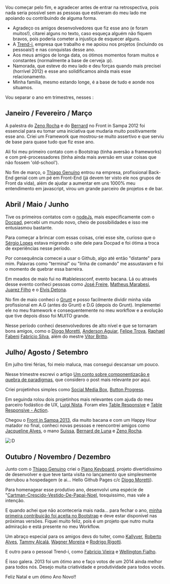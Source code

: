 Vou começar pelo fim, e agradecer antes de entrar na retrospectiva, pois nada seria possível sem as pessoas que estiveram do meu lado me apoiando ou contribuindo de alguma forma.

- Agradeço os amigos desenvolvedores que fiz esse ano (e foram muitos!), citarei alguns no texto, caso esqueça alguém não fiquem bravos, pois poderia cometer a injustiça de esquecer alguns.
- A [Trend-i](http://www.trendi.com.br), empresa que trabalho e me apoiou nos projetos (incluindo os pessoais!) e nas conquistas desse ano.
- Aos meus amigos de longa data, os ótimos momentos foram muitos e constantes (normalmente a base de cerveja :p).
- Namorada, que esteve do meu lado e deu forças quando mais precisei (horrível 2012) e esse ano solidificamos ainda mais esse relacionamento.
- Minha familia, mesmo estando longe, é a base de tudo e aonde nos situamos.

Vou separar o ano em trimestres, nesses :

## Janeiro / Fevereiro / Março

A palestra do [Zeno Rocha](https://twitter.com/zenorocha) e do [Bernard](https://twitter.com/bernarddeluna) no Front in Sampa 2012 foi essencial para eu tomar uma iniciativa que mudaria muito positivamente esse ano. Criei um Framework que mostrou-se muito assertivo e que serviu de base para quase tudo que fiz esse ano.

Ali foi meu primeiro contato com o Bootstrap (tinha aversão a frameworks) e com pré-processadores (tinha ainda mais aversão em usar coisas que não fossem 'old-school').

No fim de março, o [Thiago Genuíno](https://twitter.com/tgenuino) entrou na empresa, profissional Back-End genial com um pé em Front-End (já devem ter visto ele nos grupos de Front da vida), além de ajudar a aumentar em uns 1000% meu entendimento em javascript, virou um grande parceiro de projetos e de bar.

## Abril / Maio / Junho

Tive os primeiros contatos com o [nodeJs](http://nodejs.org), mais especificamente com o [Docpad](https://www.felipefialho.com/blog/2013/primeiros-passos-com-o-docpad), percebi um mundo novo, cheio de possibilidades e isso me entusiasmou bastante.

Para começar a brincar com essas coisas, criei esse site, curioso que o [Sérgio Lopes](https://twitter.com/sergio_caelum) estava migrando o site dele para Docpad e foi ótima a troca de experiências nesse período.

Por consequência comecei a usar o Github, algo até então "distante" para mim. Palavras como "terminal" ou "linha de comando" me assustavam e foi o momento de quebrar essa barreira.

Em meados de maio fui no #tablelessconf, evento bacana. Lá ou através desse evento conheci pessoas como [José Freire](https://twitter.com/EsseJose), [Matheus Marabesi](https://twitter.com/MatheusMarabesi), [Juarez Filho](https://twitter.com/juarezpaf) e o [Elvis Detona](https://twitter.com/elvisdetona).

No fim de maio conheci o [Grunt](https://www.felipefialho.com/blog/2013/grunt-voce-deveria-estar-usando) e posso facilmente dividir minha vida profissional em A.G (antes do Grunt) e D.G (depois do Grunt). Implementei ele no meu framework e consequentemente no meu workflow e a evolução que tive depois disso foi MUITO grande.

Nesse período conheci desenvolvedores de alto nível e que se tornaram bons amigos, como o [Diogo Moretti](https://twitter.com/diogomoretti_), [Anderson Aguiar](https://twitter.com/andersonaguiar), [Felipe Trova](https://twitter.com/felipetrova), [Raphael Fabeni](https://twitter.com/raphaelfabeni) [Fabrício Silva](https://twitter.com/fabriciofmsilva), além do mestre [Vitor Britto](https://twitter.com/vitorbritto).

## Julho/ Agosto / Setembro

Em julho tirei férias, foi meio maluca, mas consegui descansar um pouco.

Nesse trimestre escrevi o artigo [Um conto sobre componentização e quebra de paradigmas](https://www.felipefialho.com/blog/2013/um-conto-sobre-componentizacao-e-quebra-de-paradigmas), que considero o post mais relevante por aqui.

Criei projetinhos simples como [Social Media Box](http://codepen.io/felipefialho/details/IvmJD), [Button Progress](http://codepen.io/felipefialho/details/KviDw).

Em seguinda rolou dois projetinhos mais relevantes com ajuda do meu parceiro fodástico de UX, [Luigi Nista](https://twitter.com/LuigiNista). Foram eles [Table Responsive](http://codepen.io/felipefialho/details/hsreD) e [Table Responsive - Action](http://codepen.io/felipefialho/details/beEoG).

Chegou o [Front in Sampa 2013](https://www.facebook.com/frontinsampa), dia muito bacana e com um Happy Hour matador no final, conheci novas pessoas e reencontrei amigos como [Jacqueline Alves](https://twitter.com/jaquealvesilva), o mano [Suissa](https://twitter.com/osuissa), [Bernard de Luna](https://twitter.com/bernarddeluna) e [Zeno Rocha](https://twitter.com/zenorocha).

![:D](https://fbcdn-sphotos-c-a.akamaihd.net/hphotos-ak-prn2/1275204_529983433748570_17577025_o.jpg)

## Outubro / Novembro / Dezembro

Junto com o [Thiago Genuino](https://twitter.com/tgenuino) criei o [Piano Keyboard](http://www.felipefialho.com/piano), projeto divertidíssimo de desenvolver e que teve tanta visita no lançamento que simplesmente derrubou a hospedagem (e ai... Hello Github Pages c/c [Diogo Moretti](https://twitter.com/diogomoretti_)).

Para homenagear esse produtivo ano, desenvolvi uma espécie de "[Cartman-Crescido-Vestido-De-Papai-Noel](http://codepen.io/felipefialho/details/EjcBK), tosquissimo, mas vale a intenção.

E quando achei que não aconteceria mais nada... para fechar o ano, [minha primeira contribuição foi aceita no Bootstrap](https://github.com/twbs/bootstrap/pull/11162) e deve estar disponível nas próximas versões. Fiquei muito feliz, pois é um projeto que nutro muita admiração e está presente no meu Workflow.

Um abraço especial para os amigos devs do tuiter, como [Kallyver](@kallyver), [Roberto Alves](https://twitter.com/betotkd), [Tammy Alcalá](https://twitter.com/tammyalcala), [Wagner Moreira](https://twitter.com/mejingjard) e [Rodrigo Rigotti](https://twitter.com/fuca).

E outro para o pessoal Trend-i, como [Fabrício Vieira](https://twitter.com/fvieira) e [Wellington Fialho](https://twitter.com/Wel_LF).

É isso galera. 2013 foi um ótimo ano e faço votos de um 2014 ainda melhor para todos nós. Desejo muita criatividade e produtividade para todos vocês.

Feliz Natal e um ótimo Ano Novo!!

